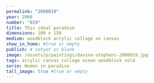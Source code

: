```yaml
---
permalink: "2008019"
year: 2008
number: "019"
title: This ideal paradise
dimensions: 100 x 150
medium: woodblock acrylic collage on canvas
show_in_home: #true or empty
publish: # notyet or blank
image: /assets/p/paintings/davina-stephens-2008019.jpg
tags: acrylic canvas collage ocean woodblock sold
serie: Women in paradise
tall_image: true #true or empty
---
```

